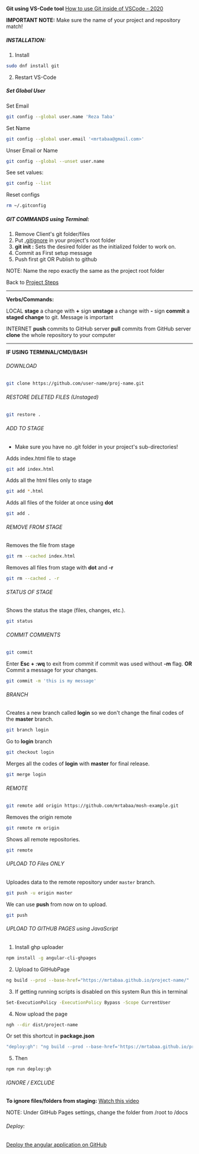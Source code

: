 **Git using VS-Code tool**
[How to use Git inside of VSCode - 2020](https://www.youtube.com/watch?v=F2DBSH2VoHQ)

**IMPORTANT NOTE:**
Make sure the name of your project and repository match!

##### INSTALLATION:
1. Install
```bash
sudo dnf install git
```
2. Restart VS-Code
##### Set Global User
Set Email
```bash
git config --global user.name 'Reza Taba'
```

Set Name
```bash
git config --global user.email '<mrtabaa@gmail.com>'
```

Unser Email or Name
```bash
git config --global --unset user.name
```

See set values:
```bash
git config --list
```

Reset configs
```bash
rm ~/.gitconfig
```
##### GIT COMMANDS using Terminal:

1. Remove Client's git folder/files
2. Put [.gitignore](https://github.com/mrtabaa/HealthApp/blob/dotnet6/.gitignore) in your project's root folder
3. **git init :** Sets the desired folder as the initialized folder to work on.
4. Commit as First setup message
5. Push first git OR Publish to github

NOTE: 
Name the repo exactly the same as the project root folder

Back to [Project Steps](obsidian://open?vault=Advance%20Class&file=Programming%2F0%20-%20Project%20Steps)

-------------------------------------

**Verbs/Commands:**

LOCAL
**stage** a change with **+** sign
**unstage** a change with **-** sign
**commit** a **staged change** to git. Message is important

INTERNET
**push** commits to GitHub server
**pull** commits from GitHub server
**clone** the whole repository to your computer

-------------------------------------


**IF USING TERMINAL/CMD/BASH**

###### DOWNLOAD
```bash
git clone https://github.com/user-name/proj-name.git
```
 
###### RESTORE DELETED FILES (Unstaged)
```bash
git restore .
```

###### ADD TO STAGE
* Make sure you have no .git folder in your project's sub-directories!

Adds index.html file to stage
```bash
git add index.html 
```

Adds all the html files only to stage
```bash
git add *.html 
```

Adds all files of the folder at once using **dot**
```bash
git add .
```
###### REMOVE FROM STAGE

Removes the file from stage
```bash
git rm --cached index.html
```

Removes all files from stage with **dot** and **-r**
```bash
git rm --cached . -r
```

###### STATUS OF STAGE

Shows the status the stage (files, changes, etc.).
```bash
git status
```
###### COMMIT COMMENTS
```bash
git commit
```
Enter **Esc + :wq** to exit from commit if commit was used without **-m** flag.
**OR**
Commit a message for your changes.
```bash
git commit -m 'this is my message'
```

###### BRANCH

Creates a new branch called **login** so we don't change the final codes of the **master** branch.
```bash
git branch login
```
Go to **login** branch
```bash
git checkout login 
```

Merges all the codes of **login** with **master** for final release.
```bash
git merge login
```

###### REMOTE
```bash
git remote add origin https://github.com/mrtabaa/mosh-example.git
```

Removes the origin remote
```bash
git remote rm origin
```

Shows all remote repositories.
```bash
git remote
```

###### UPLOAD TO Files ONLY
Uploades data to the remote repository under `master` branch.
```bash
git push -u origin master
```

We can use **push** from now on to upload.
```bash
git push
```

###### UPLOAD TO GITHUB PAGES using JavaScript
1. Install ghp uploader
```bash
npm install -g angular-cli-ghpages 
```

2. Upload to GitHubPage
```bash
ng build --prod --base-href="https://mrtabaa.github.io/project-name/"
```

3. If getting running scripts is disabled on this system Run this in terminal
```bash
Set-ExecutionPolicy -ExecutionPolicy Bypass -Scope CurrentUser
```

4. Now upload the page
```bash
ngh --dir dist/project-name
```

Or set this shortcut in **package.json**

```ts
"deploy:gh": "ng build --prod --base-href='https://mrtabaa.github.io/project-name/' && ngh --dir dist/project-name",
```

5. Then 
```bash
npm run deploy:gh
```

###### IGNORE / EXCLUDE

**To ignore files/folders from staging:** [Watch this video](https://youtu.be/SWYqp7iY_Tc?t=1092)

NOTE:
Under GitHub Pages settings, change the folder from /root to /docs
###### Deploy:
[Deploy the angular application on GitHub](https://www.youtube.com/watch?v=wElk1W1BJ2o)